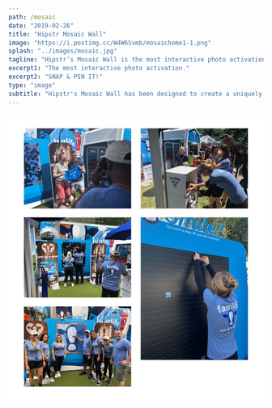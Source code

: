 ```yaml
---
path: /mosaic
date: "2019-02-26"
title: "Hipstr Mosaic Wall"
image: "https://i.postimg.cc/W4W6Svmb/mosaichome1-1.png"
splash: "../images/mosaic.jpg"
tagline: "Hipstr’s Mosaic Wall is the most interactive photo activation ever…"
excerpt1: "The most interactive photo activation."
excerpt2: "SNAP & PIN IT!"
type: "image"
subtitle: "Hipstr's Mosaic Wall has been designed to create a uniquely interactive experience. Using our high quality guest generated photos, we'll create a custom physical or digital mosaic of your event photos to showcase your brand unlike anything else."
---
```


<img alt="Hipstr Mosaic" src="../images/mosaicGrid.jpg">
